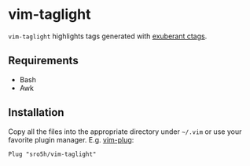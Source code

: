 # vim-taglight

`vim-taglight` highlights tags generated with [exuberant ctags](http://www.ctags.sourceforge.net).

## Requirements
* Bash
* Awk

## Installation
Copy all the files into the appropriate directory under `~/.vim` or use your favorite plugin manager. E.g. [vim-plug](https://github.com/junegunn/vim-plug):
```
Plug "sro5h/vim-taglight"
```
